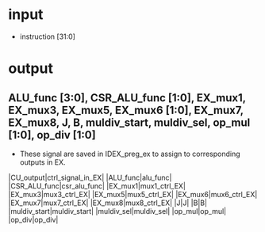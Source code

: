 # input
* instruction [31:0]
# output 
## ALU_func [3:0], CSR_ALU_func [1:0], EX_mux1, EX_mux3, EX_mux5, EX_mux6 [1:0], EX_mux7, EX_mux8, J, B, muldiv_start, muldiv_sel, op_mul [1:0], op_div [1:0]
* These signal are saved in IDEX_preg_ex to assign to corresponding outputs in EX.

|CU_output|ctrl_signal_in_EX|
|ALU_func|alu_func|
|CSR_ALU_func|csr_alu_func|
|EX_mux1|mux1_ctrl_EX|
|EX_mux3|mux3_ctrl_EX|
|EX_mux5|mux5_ctrl_EX|
|EX_mux6|mux6_ctrl_EX|
|EX_mux7|mux7_ctrl_EX|
|EX_mux8|mux8_ctrl_EX|
|J|J|
|B|B|
|muldiv_start|muldiv_start|
|muldiv_sel|muldiv_sel|
|op_mul|op_mul|
|op_div|op_div|
